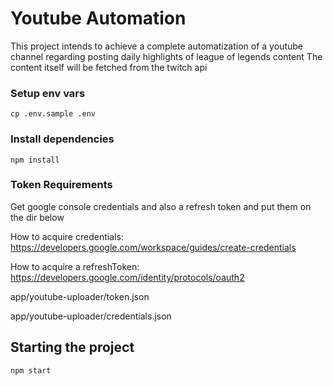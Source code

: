 # Youtube Automation

This project intends to achieve a complete automatization of a youtube channel regarding posting daily highlights of league of legends content
The content itself will be fetched from the twitch api

### Setup env vars

```
cp .env.sample .env
```

### Install dependencies

```
npm install
```

### Token Requirements
Get google console credentials and also a refresh token and put them on the dir below

How to acquire credentials: https://developers.google.com/workspace/guides/create-credentials

How to acquire a refreshToken: https://developers.google.com/identity/protocols/oauth2

app/youtube-uploader/token.json

app/youtube-uploader/credentials.json

## Starting the project

```
npm start
```
